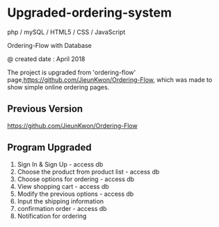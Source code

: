 # Upgraded-ordering-system
php / mySQL / HTML5 / CSS / JavaScript

Ordering-Flow with Database

@ created date : April 2018

The project is upgraded from 'ordering-flow' page,https://github.com/JieunKwon/Ordering-Flow, which was made to show simple online ordering pages.

Previous Version
----------------

https://github.com/JieunKwon/Ordering-Flow


Program Upgraded
-----------------
1. Sign In & Sign Up - access db
2. Choose the product from product list - access db
3. Choose options for ordering - access db
4. View shopping cart - access db
4. Modify the previous options - access db
3. Input the shipping information
4. confirmation order - access db
5. Notification for ordering
